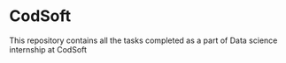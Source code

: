 # CodSoft
This repository contains all the tasks completed as a part of Data science internship at CodSoft
